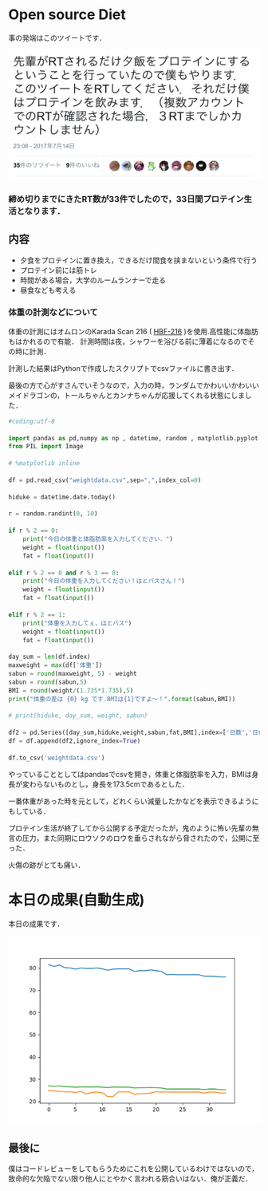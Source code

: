 # Open source Diet

事の発端はこのツイートです．

![](./pic/RT.png)

### 締め切りまでにきたRT数が33件でしたので，33日間プロテイン生活となります．

## 内容

- 夕食をプロテインに置き換え，できるだけ間食を挟まないという条件で行う
- プロテイン前には筋トレ
- 時間がある場合，大学のルームランナーで走る
- 昼食なども考える

### 体重の計測などについて
体重の計測にはオムロンのKarada Scan 216 ( [HBF-216](http://kakaku.com/item/K0000506312/) )を使用.高性能に体脂肪もはかれるので有能． 計測時間は夜，シャワーを浴びる前に薄着になるのでその時に計測．

計測した結果はPythonで作成したスクリプトでcsvファイルに書き出す．

最後の方で心がすさんでいそうなので，入力の時，ランダムでかわいいかわいいメイドラゴンの，トールちゃんとカンナちゃんが応援してくれる状態にしました．

```weight.py
#coding:utf-8

import pandas as pd,numpy as np , datetime, random , matplotlib.pyplot as plt
from PIL import Image

# %matplotlib inline

df = pd.read_csv("weightdata.csv",sep=",",index_col=0)

hiduke = datetime.date.today()

r = random.randint(0, 10)

if r % 2 == 0:
    print("今日の体重と体脂肪率を入力してください．")
    weight = float(input())
    fat = float(input())

elif r % 2 == 0 and r % 3 == 0:
    print("今日の体重を入力してください！はとバスさん！")
    weight = float(input())
    fat = float(input())

elif r % 2 == 1:
    print("体重を入力してぇ，はとバス")
    weight = float(input())
    fat = float(input())

day_sum = len(df.index)
maxweight = max(df['体重'])
sabun = round(maxweight, 5) - weight
sabun = round(sabun,5)
BMI = round(weight/(1.735*1.735),5)
print("体重の差は {0} kg です.BMIは{1}ですよ〜！".format(sabun,BMI))

# print(hiduke, day_sum, weight, sabun)

df2 = pd.Series([day_sum,hiduke,weight,sabun,fat,BMI],index=['日数','日付','体重','差分','体脂肪率','BMI'])
df = df.append(df2,ignore_index=True)

df.to_csv('weightdata.csv')
```

やっていることとしてはpandasでcsvを開き，体重と体脂肪率を入力，BMIは身長が変わらないものとし，身長を173.5cmであるとした．

一番体重があった時を元として，どれくらい減量したかなどを表示できるようにもしている．

プロテイン生活が終了してから公開する予定だったが，鬼のように怖い先輩の無言の圧力，また同期にロウソクのロウを垂らされながら脅されたので，公開に至った．

火傷の跡がとても痛い．

# 本日の成果(自動生成)

本日の成果です．

![](./pic/data.png)

## 最後に

僕はコードレビューをしてもらうためにこれを公開しているわけではないので，致命的な欠陥でない限り他人にとやかく言われる筋合いはない．俺が正義だ．
